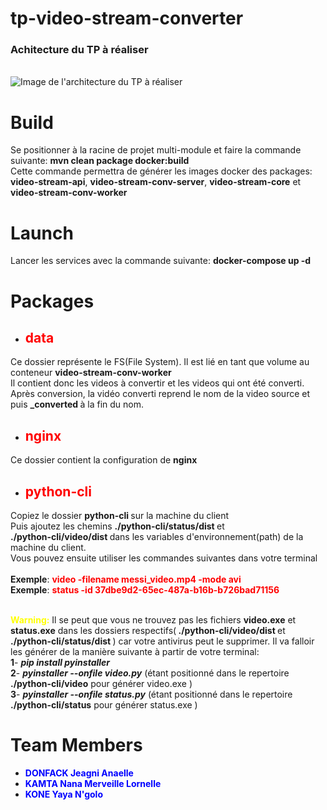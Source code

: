 # tp-video-stream-converter
<h3><b>Achitecture du TP à réaliser </b></h3></br>

<img src="https://user-images.githubusercontent.com/60603990/142059359-9ed9718d-f6ff-41bc-a8dc-b00c057d7712.png" alt="Image de l'architecture du TP à réaliser"/>

# Build 
Se positionner à la racine de projet multi-module et faire la commande suivante: 
<b>mvn clean package docker:build</b></br>
Cette commande permettra de générer les images docker des packages:</br>
<b>video-stream-api</b>, <b>video-stream-conv-server</b>, <b>video-stream-core</b> et <b>video-stream-conv-worker</b>

# Launch
Lancer les services avec la commande suivante: 
<b> docker-compose up -d </b>

# Packages
- <h2><b style="color:red"> data </b></h2>
Ce dossier représente le FS(File System). Il est lié en tant que volume au conteneur <b> video-stream-conv-worker </b></br>
Il contient donc les videos à convertir et les videos qui ont été converti.
Après conversion, la vidéo converti reprend le nom de la video source et puis 
  <b> _converted </b> à la fin du nom.

- <h2><b style="color:red"> nginx </b></h2>
Ce dossier contient la configuration de <b> nginx </b>

- <h2><b style="color:red"> python-cli </b></h2>
Copiez le dossier <b> python-cli </b> sur la machine du client</br> 
Puis ajoutez les chemins  <b> ./python-cli/status/dist </b> et</br>
<b> ./python-cli/video/dist </b> dans les variables d'environnement(path)
de la machine du client.</br>
Vous pouvez ensuite utiliser les commandes suivantes dans votre terminal</br></br>
<b>Exemple</b>: <b style="color:red">video -filename messi_video.mp4 -mode avi</b> </br>
<b>Exemple</b>: <b style="color:red">status -id 37dbe9d2-65ec-487a-b16b-b726bad71156</b></br></br>

<b style="color:yellow">Warning:</b> Il se peut que vous ne trouvez pas les fichiers <b>video.exe</b> et <b>status.exe</b>
dans les dossiers respectifs(<b> ./python-cli/video/dist </b> et <b> ./python-cli/status/dist </b>) car votre antivirus peut le supprimer. Il va falloir les générer de la manière suivante à partir de votre terminal:</br>
<b>1</b>- <b><i>pip install pyinstaller</i></b></br>
<b>2</b>- <b><i>pyinstaller --onfile video.py</i></b> (étant positionné dans le repertoire <b> ./python-cli/video</b> pour générer video.exe )</br>
<b>3</b>- <b><i>pyinstaller --onfile status.py</i></b> (étant positionné dans le repertoire <b> ./python-cli/status</b> pour générer status.exe )</br>


# Team Members
- <b style="color:blue"> DONFACK Jeagni Anaelle</b> 
- <b style="color:blue">KAMTA Nana Merveille Lornelle</b>
- <b style="color:blue">KONE Yaya N'golo</b>